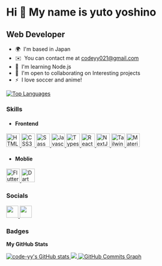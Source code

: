 <!-- https://www.profileme.dev/ -->

Hi 👋 My name is yuto yoshino
=============================

Web Developer
------------------------

*   🌍  I'm based in Japan
*   ✉️  You can contact me at [codeyy021@gmail.com](mailto:codeyy021@gmail.com)
*   🧠  I'm learning Node.js
*   🤝  I'm open to collaborating on Interesting projects
*   ⚡  I love soccer and anime!
<a href="https://www.twitter.com/codeyy_dev" target="_blank" rel="noreferrer">
  <imgsrc="https://img.shields.io/twitter/follow/codeyy_dev?logo=twitter&style=for-the-badge&color=3382ed&labelColor=0f172a"/>
</a>

<a href="https://github.com/code-yy" align="left">
    <img src="https://github-readme-stats.vercel.app/api/top-langs/?username=code-yy&langs_count=10&title_color=3382ed&text_color=ffffff&icon_color=3382ed&bg_color=0f172a&hide_border=true&locale=en&custom_title=Top%20%Languages" alt="Top Languages" />
</a>

### Skills

- #### Frontend

<p align="left">
   <a href="https://developer.mozilla.org/en-US/docs/Glossary/HTML5" target="_blank" rel="noreferrer">
    <img src="https://raw.githubusercontent.com/danielcranney/readme-generator/main/public/icons/skills/html5-colored.svg" width="36" height="36" alt="HTML5" />
   </a>
   <a href="https://www.w3.org/TR/CSS/#css" target="_blank" rel="noreferrer">
     <img src="https://raw.githubusercontent.com/danielcranney/readme-generator/main/public/icons/skills/css3-colored.svg" width="36" height="36" alt="CSS3" />
  </a>
  <a href="https://sass-lang.com/" target="_blank" rel="noreferrer">
    <img src="https://raw.githubusercontent.com/danielcranney/readme-generator/main/public/icons/skills/sass-colored.svg" width="36" height="36" alt="Sass" />
  </a>
  <a href="https://developer.mozilla.org/en-US/docs/Web/JavaScript" target="_blank" rel="noreferrer">
    <img src="https://raw.githubusercontent.com/danielcranney/readme-generator/main/public/icons/skills/javascript-colored.svg" width="36" height="36" alt="Javascript" />
  </a>
  <a href="https://www.typescriptlang.org/" target="_blank" rel="noreferrer">
    <img src="https://raw.githubusercontent.com/danielcranney/readme-generator/main/public/icons/skills/typescript-colored.svg" width="36" height="36" alt="Typescript" />
  </a>
  <a href="https://reactjs.org/" target="_blank" rel="noreferrer">
    <img src="https://raw.githubusercontent.com/danielcranney/readme-generator/main/public/icons/skills/react-colored.svg" width="36" height="36" alt="React" />
  </a>
  <a href="https://nextjs.org/docs" target="_blank" rel="noreferrer">
    <img src="https://raw.githubusercontent.com/danielcranney/readme-generator/main/public/icons/skills/nextjs-colored.svg" width="36" height="36" alt="NextJs" />
  </a>
  <a href="https://tailwindcss.com/" target="_blank" rel="noreferrer">
    <img src="https://raw.githubusercontent.com/danielcranney/readme-generator/main/public/icons/skills/tailwindcss-colored.svg" width="36" height="36" alt="TailwindCSS" />
  </a>
  <a href="https://mui.com/" target="_blank" rel="noreferrer">
    <img src="https://raw.githubusercontent.com/danielcranney/readme-generator/main/public/icons/skills/materialui-colored.svg" width="36" height="36" alt="Material UI" />
  </a>
</p>

- #### Moblie  
  
<p align="left">
  <a href="https://flutter.dev/" target="_blank" rel="noreferrer">
    <img src="https://raw.githubusercontent.com/danielcranney/readme-generator/main/public/icons/skills/flutter-colored.svg" width="36" height="36" alt="Flutter" />
  </a>
  <a href="https://dart.dev/" target="_blank" rel="noreferrer">
    <img src="https://raw.githubusercontent.com/danielcranney/readme-generator/main/public/icons/skills/dart-colored.svg" width="36" height="36" alt="Dart" />
  </a>
</p>
                    
### Socials
       
<p align="left">                          
  <a href="https://www.github.com/code-yy" target="_blank" rel="noreferrer">
    <img src="https://raw.githubusercontent.com/danielcranney/readme-generator/main/public/icons/socials/github.svg" width="32" height="32" />
  </a>                        
  <a href="https://www.twitter.com/codeyy_dev" target="_blank" rel="noreferrer">
    <img src="https://raw.githubusercontent.com/danielcranney/readme-generator/main/public/icons/socials/twitter.svg" width="32" height="32" />
  </a>
</p>

### Badges

<b>My GitHub Stats</b>

  <a href="http://www.github.com/code-yy">
    <img src="https://github-readme-stats.vercel.app/api?username=code-yy&show_icons=true&hide=stars,contribs&count_private=true&title_color=3382ed&text_color=ffffff&icon_color=3382ed&bg_color=0f172a&hide_border=true&show_icons=true" alt="code-yy's GitHub stats" />
  </a>
  
  <a href="http://www.github.com/code-yy">
    <img src="https://github-readme-streak-stats.herokuapp.com/?user=code-yy&stroke=ffffff&background=0f172a&ring=3382ed&fire=3382ed&currStreakNum=ffffff&currStreakLabel=3382ed&sideNums=ffffff&sideLabels=ffffff&dates=ffffff&hide_border=true" />
  </a>
  
  <a href="http://www.github.com/code-yy">
    <img src="https://activity-graph.herokuapp.com/graph?username=code-yy&bg_color=0f172a&color=ffffff&line=3382ed&point=ffffff&area_color=0f172a&area=true&hide_border=true&custom_title=GitHub%20Commits%20Graph" alt="GitHub Commits Graph" />
  </a>
  
